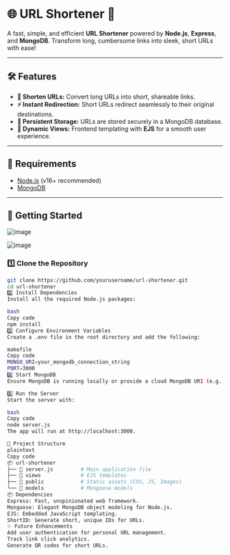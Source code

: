 # 🌐 URL Shortener 🚀  

A fast, simple, and efficient **URL Shortener** powered by **Node.js**, **Express**, and **MongoDB**. Transform long, cumbersome links into sleek, short URLs with ease!  

---

## 🛠 Features  
- **🔗 Shorten URLs:** Convert long URLs into short, shareable links.  
- **⚡ Instant Redirection:** Short URLs redirect seamlessly to their original destinations.  
- **💾 Persistent Storage:** URLs are stored securely in a MongoDB database.  
- **📄 Dynamic Views:** Frontend templating with **EJS** for a smooth user experience.  

---

## 🛑 Requirements  
- [Node.js](https://nodejs.org/) (v16+ recommended)  
- [MongoDB](https://www.mongodb.com/)  

---

## 🚀 Getting Started  
![image](https://github.com/user-attachments/assets/27ba4766-345e-4b77-85b0-2bbb87fbcd18)

![image](https://github.com/user-attachments/assets/2b1dc60e-be80-458f-944a-1459e050ddad)

### 1️⃣ Clone the Repository  
```bash
git clone https://github.com/yourusername/url-shortener.git
cd url-shortener
2️⃣ Install Dependencies
Install all the required Node.js packages:

bash
Copy code
npm install
3️⃣ Configure Environment Variables
Create a .env file in the root directory and add the following:

makefile
Copy code
MONGO_URI=your_mongodb_connection_string
PORT=3000
4️⃣ Start MongoDB
Ensure MongoDB is running locally or provide a cloud MongoDB URI (e.g., MongoDB Atlas).

5️⃣ Run the Server
Start the server with:

bash
Copy code
node server.js
The app will run at http://localhost:3000.

📂 Project Structure
plaintext
Copy code
📦 url-shortener  
├── 📄 server.js         # Main application file  
├── 📂 views             # EJS templates  
├── 📂 public            # Static assets (CSS, JS, Images)  
└── 📂 models            # Mongoose models  
📦 Dependencies
Express: Fast, unopinionated web framework.
Mongoose: Elegant MongoDB object modeling for Node.js.
EJS: Embedded JavaScript templating.
ShortID: Generate short, unique IDs for URLs.
✨ Future Enhancements
Add user authentication for personal URL management.
Track link click analytics.
Generate QR codes for short URLs.
